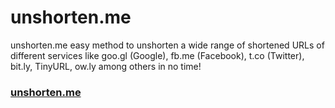 # unshorten.me
unshorten.me easy method to unshorten a wide range of shortened URLs of different services like goo.gl (Google), fb.me (Facebook), t.co (Twitter), bit.ly, TinyURL, ow.ly among others in no time!

### [unshorten.me](https://unshorten.me/)
